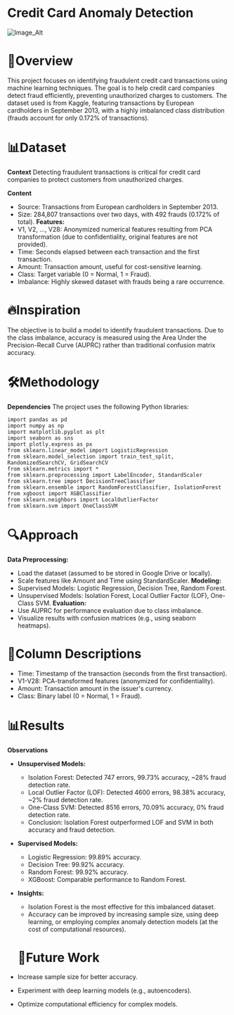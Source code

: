# Credit Card Anomaly Detection

![Image_Alt](https://github.com/vaibhavkora/Credit_Card_Anomaly_Detections/blob/14e73908af9383af6ce9803e2237b42cb76653ec/Credit%20_Card_Anomaly_Detection.png)

# 📌Overview
This project focuses on identifying fraudulent credit card transactions using machine learning techniques. The goal is to help credit card companies detect fraud efficiently, preventing unauthorized charges to customers. The dataset used is from Kaggle, featuring transactions by European cardholders in September 2013, with a highly imbalanced class distribution (frauds account for only 0.172% of transactions).

# 📊Dataset
**Context**
Detecting fraudulent transactions is critical for credit card companies to protect customers from unauthorized charges.

**Content**
- Source: Transactions from European cardholders in September 2013.
- Size: 284,807 transactions over two days, with 492 frauds (0.172% of total).
**Features:**
- V1, V2, ..., V28: Anonymized numerical features resulting from PCA transformation (due to confidentiality, original features are not provided).
- Time: Seconds elapsed between each transaction and the first transaction.
- Amount: Transaction amount, useful for cost-sensitive learning.
- Class: Target variable (0 = Normal, 1 = Fraud).
- Imbalance: Highly skewed dataset with frauds being a rare occurrence.

# 🔥Inspiration
The objective is to build a model to identify fraudulent transactions. Due to the class imbalance, accuracy is measured using the Area Under the Precision-Recall Curve (AUPRC) rather than traditional confusion matrix accuracy.

# 🛠️Methodology
**Dependencies**
The project uses the following Python libraries:

    import pandas as pd
    import numpy as np
    import matplotlib.pyplot as plt
    import seaborn as sns
    import plotly.express as px
    from sklearn.linear_model import LogisticRegression
    from sklearn.model_selection import train_test_split, RandomizedSearchCV, GridSearchCV
    from sklearn.metrics import *
    from sklearn.preprocessing import LabelEncoder, StandardScaler
    from sklearn.tree import DecisionTreeClassifier
    from sklearn.ensemble import RandomForestClassifier, IsolationForest
    from xgboost import XGBClassifier
    from sklearn.neighbors import LocalOutlierFactor
    from sklearn.svm import OneClassSVM

# 🔍Approach
**Data Preprocessing:**
- Load the dataset (assumed to be stored in Google Drive or locally).
- Scale features like Amount and Time using StandardScaler.
**Modeling:**
- Supervised Models: Logistic Regression, Decision Tree, Random Forest.
- Unsupervised Models: Isolation Forest, Local Outlier Factor (LOF), One-Class SVM.
**Evaluation:**
- Use AUPRC for performance evaluation due to class imbalance.
- Visualize results with confusion matrices (e.g., using seaborn heatmaps).

# 🚀Column Descriptions
- Time: Timestamp of the transaction (seconds from the first transaction).
- V1-V28: PCA-transformed features (anonymized for confidentiality).
- Amount: Transaction amount in the issuer's currency.
- Class: Binary label (0 = Normal, 1 = Fraud).

# 📊Results
**Observations**
- **Unsupervised Models:**
   - Isolation Forest: Detected 747 errors, 99.73% accuracy, ~28% fraud detection rate.
   - Local Outlier Factor (LOF): Detected 4600 errors, 98.38% accuracy, ~2% fraud detection rate.
   - One-Class SVM: Detected 8516 errors, 70.09% accuracy, 0% fraud detection rate.
   - Conclusion: Isolation Forest outperformed LOF and SVM in both accuracy and fraud detection.
- **Supervised Models:**
   - Logistic Regression: 99.89% accuracy.
   - Decision Tree: 99.92% accuracy.
   - Random Forest: 99.92% accuracy.
   - XGBoost: Comparable performance to Random Forest.
- **Insights:**
  - Isolation Forest is the most effective for this imbalanced dataset.
  - Accuracy can be improved by increasing sample size, using deep learning, or employing complex anomaly 
    detection models (at the cost of computational resources).

  # 🚀Future Work
- Increase sample size for better accuracy.
- Experiment with deep learning models (e.g., autoencoders).
- Optimize computational efficiency for complex models.

